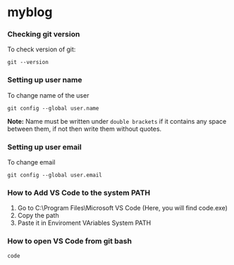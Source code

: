 # myblog

### Checking git version
To check version of git:
```git
git --version
```

### Setting up user name
To change name of the user
```git
git config --global user.name 
```
**Note:** Name must be written under `double brackets` if it contains any space between them, if not then write them without quotes.

### Setting up user email
To change email
```git
git config --global user.email
```

### How to Add VS Code to the system PATH
1. Go to C:\Program Files\Microsoft VS Code (Here, you will find code.exe)
2. Copy the path
3. Paste it in Enviroment VAriables System PATH

### How to open VS Code from git bash
```git
code
```




